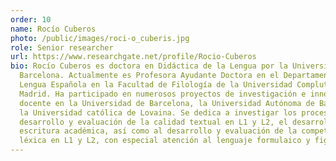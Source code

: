 ```yaml
---
order: 10
name: Rocío Cuberos
photo: /public/images/roci-o_cuberis.jpg
role: Senior researcher
url: https://www.researchgate.net/profile/Rocio-Cuberos
bio: Rocío Cuberos es doctora en Didáctica de la Lengua por la Universitat de
  Barcelona. Actualmente es Profesora Ayudante Doctora en el Departamento de
  Lengua Española en la Facultad de Filología de la Universidad Complutense de
  Madrid. Ha participado en numerosos proyectos de investigación e innovación
  docente en la Universidad de Barcelona, la Universidad Autónoma de Barcelona y
  la Universidad católica de Lovaina. Se dedica a investigar los procesos de
  desarrollo y evaluación de la calidad textual en L1 y L2, el desarrollo de la
  escritura académica, así como al desarrollo y evaluación de la competencia
  léxica en L1 y L2, con especial atención al lenguaje formulaico y figurado.
---
```

